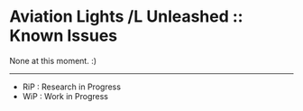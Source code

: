# Aviation Lights /L Unleashed :: Known Issues

None at this moment. :)

- - -

* RiP : Research in Progress
* WiP : Work in Progress
